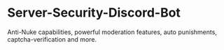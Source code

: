 # Server-Security-Discord-Bot
Anti-Nuke capabilities, powerful moderation features, auto punishments, captcha-verification and more.
